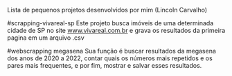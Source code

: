 Lista de pequenos projetos desenvolvidos por mim (Lincoln Carvalho)

#scrapping-vivareal-sp
Este projeto busca imóveis de uma determinada cidade de SP no site www.vivareal.com.br e grava os resultados da primeira pagina em um arquivo .csv

#webscrapping megasena
Sua função é buscar resultados da megasena dos anos de 2020 a 2022, contar quais os números mais repetidos e os pares mais frequentes, e por fim, mostrar e salvar esses resultados.
